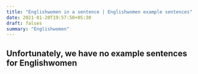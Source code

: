 ```yaml
---
title: "Englishwomen in a sentence | Englishwomen example sentences"
date: 2021-01-20T19:57:50+05:30
draft: falses
summary: "Englishwomen"
---
```

## Unfortunately, we have no example sentences for Englishwomen                 
